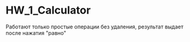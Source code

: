 # HW_1_Calculator

Работают только простые операции без удаления, результат выдает после нажатия "равно"